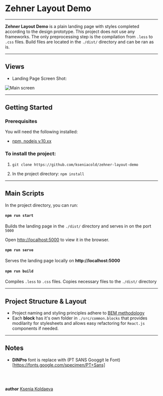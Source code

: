 # Zehner Layout Demo

---

__Zehner Layout Demo__ is a plain landing page with styles completed according to the design prototype.
This project does not use any frameworks. The only preprocessing step is the compilation from `.less` to `.css` files.
Build files are located in the `./dist/`  directory and can be ran as is.

---

## Views

* Landing Page Screen Shot:

![Main screen][main_screen]

[main_screen]: https://github.com/kseniacold/zehner-layout-demo/blob/master/docs/main_screen.png?raw=true "Zehner Layout Demo Screen"

---

## Getting Started

### Prerequisites

You will need the following installed:

* [npm, nodejs v.10.xx](https://nodejs.org/en/)

### To install the project:

1. `git clone https://github.com/kseniacold/zehner-layout-demo`

2. In the project directory: `npm install `

---

## Main Scripts

In the project directory, you can run:

#### `npm run start`

Builds the landing page in the `./dist/` directory and serves in on the port `5000`<br>

Open [http://localhost:5000](http://localhost:5000) to view it in the browser.

#### `npm run serve`

Serves the landing page locally on __http://localhost:5000__

#### `npm run build`

Compiles `.less` to `.css` files. Copies necessary files to the `./dist/` directory


---

## Project Structure & Layout

* Project naming and styling principles adhere to [BEM methodology](https://en.bem.info/methodology/)
* Each __block__ has it's own folder in `./src/common.blocks` that provides modilarity for stylesheets and allows easy refactoring for `React.js` components if needed.

---

## Notes

* __DINPro__ font is replace with (PT SANS Googgit le Font)[https://fonts.google.com/specimen/PT+Sans]
<br>
<br>

__author__ [Ksenia  Koldaeva](https://kseniacodes.com)
